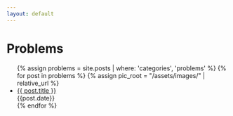 ```yaml
---
layout: default
---
```


# Problems

<ul>
    {% assign problems = site.posts | where: 'categories', 'problems' %}
    {% for post in problems %}
        {% assign pic_root = "/assets/images/" | relative_url %}
        <li class="showcase-list" style="background-image: url({{ pic_root | append: post.image }})">
                <a href="..{{ post.url }}">{{ post.title }}</a>
                <br>
                {{post.date}}
        </li>
    {% endfor %}
</ul>
